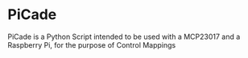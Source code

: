 PiCade
======

PiCade is a Python Script intended to be used with a MCP23017 and a Raspberry Pi, for the purpose of Control Mappings
